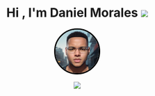 <h1 align="center"><b>Hi , I'm Daniel Morales </b><img src="https://media.giphy.com/media/hvRJCLFzcasrR4ia7z/giphy.gif" width="35"></h1>

<p align="center">
  <a href="https://github.com/DenverCoder1/readme-typing-svg">
    <img style="border-radius: 50%; border: 3px solid #000;" width="100" height="100" src="photo.jpg" alt="Descripción de la imagen">
  </a>
</p>

<p align="center">
  <a href="https://github.com/DenverCoder1/readme-typing-svg">
    <img src="https://readme-typing-svg.herokuapp.com?font=Arial&color=green&size=25&center=true&vCenter=true&width=600&height=100&lines=Computer+Science+Student;QA+Explorer+and+Enthusiast;Continuous+Learner;Detail-Oriented+Problem+Solver.">
  </a>
</p>

